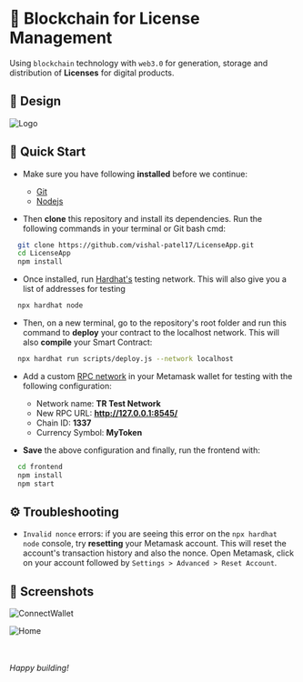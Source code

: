 # 🔗 Blockchain for License Management

Using ```blockchain``` technology with ```web3.0``` for generation, storage and distribution of **Licenses** for digital products.

## 🎨 Design

![Logo](https://lucid.app/publicSegments/view/c815ebb5-e01d-4cbb-917a-a89e60e89e32/image.png)

## 🚀 Quick Start

- Make sure you have following **installed** before we continue:
  - [Git](https://git-scm.com/downloads)
  - [Nodejs](https://nodejs.org/en/download/)
    
- Then **clone** this repository and install its dependencies.
Run the following commands in your terminal or Git bash cmd:

```bash
  git clone https://github.com/vishal-patel17/LicenseApp.git
  cd LicenseApp
  npm install
```
- Once installed, run [Hardhat's](https://hardhat.org/) testing network. This will also give you a list of addresses for testing
```bash
  npx hardhat node
```
- Then, on a new terminal, go to the repository's root folder and run this command to **deploy** your contract to the localhost network. This will also **compile** your Smart Contract:
```bash
  npx hardhat run scripts/deploy.js --network localhost
```
- Add a custom [RPC network](https://metamask.zendesk.com/hc/en-us/articles/360043227612-How-to-add-a-custom-network-RPC) in your Metamask wallet for testing with the following configuration:

  - Network name: **TR Test Network**
  - New RPC URL: **http://127.0.0.1:8545/**
  - Chain ID: **1337**
  - Currency Symbol: **MyToken**

- **Save** the above configuration and finally, run the frontend with:
```bash
  cd frontend
  npm install
  npm start
```



## ⚙️ Troubleshooting

- ```Invalid nonce``` errors: if you are seeing this error on the ```npx hardhat node``` console, try **resetting** your Metamask account. This will reset the account's transaction history and also the nonce. Open Metamask, click on your account followed by ```Settings > Advanced > Reset Account```.


## 📸 Screenshots

![ConnectWallet](https://user-images.githubusercontent.com/10336383/178144902-ac6dd427-12e0-48ad-9140-920b7f2fa2f7.PNG)


![Home](https://user-images.githubusercontent.com/10336383/178144910-65c345f9-f448-4a32-ba51-6a5a39ac7aae.PNG)

</br></br>
*Happy _building_!*
